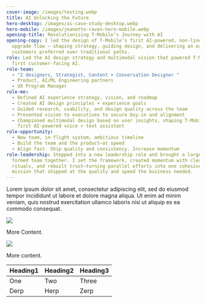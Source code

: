 ```yaml
---
cover-image: /images/testing.webp
title: AI Unlocking the Future
hero-desktop: /images/ai-case-study-desktop.webp
hero-mobile: /images/jeanette-raven-hero-mobile.webp
opening-title: Revolutionizing T-Mobile’s Journey with AI
opening-copy: I led the design of T-Mobile’s first AI-powered, non-linear
  upgrade flow — shaping strategy, guiding design, and delivering an experience
  customers preferred over traditional paths.
role: Led the AI design strategy and multimodal vision that powered T-Mobile’s
  first customer-facing AI.
role-team:
  - "2 designers, Strategist, Content + Conversation Designer "
  - Product, AI/ML Engineering partners
  - UX Program Manager
role-me:
  - Defined AI experience strategy, vision, and roadmap
  - Created AI design principles + experience goals
  - Guided research, usability, and design quality across the team
  - Presented vision to executives to secure buy-in and alignment
  - Championed multimodal design based on user insights, shaping T-Mobile’s
    first AI-powered voice + text assistant
role-opportunity:
  - New team, in-flight system, ambitious timeline
  - Build the team and the product—at speed
  - Align fast. Ship quality and consistency. Increase momentum
role-leadership: Stepped into a new leadership role and brought a large, newly
  formed team together. I set the framework, created momentum with clear
  rituals, and rebuilt trust—turning parallel efforts into one cohesive
  mission that shipped at the quality and speed the business needed.
---
```

Lorem ipsum dolor sit amet, consectetur adipiscing elit, sed do eiusmod tempor incididunt ut labore et dolore magna aliqua. Ut enim ad minim veniam, quis nostrud exercitation ullamco laboris nisi ut aliquip ex ea commodo consequat.

![](/images/testing.webp)

More Content.

![](/images/testing.webp)

More content.

| Heading1 | Heading2 | Heading3 |
| --- | --- | --- |
| One | Two | Three |
| Derp | Herp | Zerp |